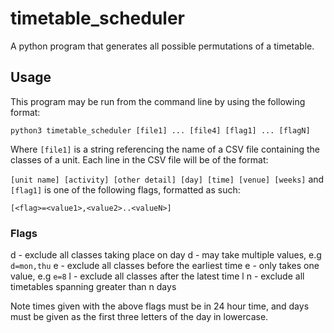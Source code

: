 # timetable_scheduler
A python program that generates all possible permutations of a timetable.

## Usage
This program may be run from the command line by using the following format:
  
 `python3 timetable_scheduler [file1] ... [file4] [flag1] ... [flagN]`
  
  Where `[file1]` is a string referencing the name of a CSV file containing the classes of a unit. Each line in the CSV file will be of the format:
  
 `[unit name] [activity] [other detail] [day] [time] [venue] [weeks]`
and `[flag1]` is one of the following flags, formatted as such:
   
   `[<flag>=<value1>,<value2>..<valueN>]`
   
 ### Flags
 d - exclude all classes taking place on day d - may take multiple values, e.g `d=mon,thu`
 e - exclude all classes before the earliest time e - only takes one value, e.g `e=8`
 l - exclude all classes after the latest time l
 n - exclude all timetables spanning greater than n days
 
 Note times given with the above flags must be in 24 hour time, and days must be given as the first three letters of the day in lowercase.
